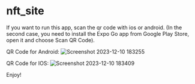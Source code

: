 # nft_site

If you want to run this app, scan the qr code with ios or android.
(In the second case, you need to install the Expo Go app from Google Play Store, open it and choose Scan QR Code).



QR Code for Android:
![Screenshot 2023-12-10 183255](https://github.com/Zast96/nft_site/assets/114933581/14a50eed-162f-43a2-8a44-eaf45523a155)

QR Code for IOS:
![Screenshot 2023-12-10 183409](https://github.com/Zast96/nft_site/assets/114933581/9d7ee61d-62db-4163-8741-a88870076fee)

Enjoy!

